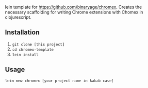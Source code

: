 lein template for https://github.com/binaryage/chromex. Creates the necessary scaffolding for writing Chrome extensions with Chomex in clojurescript.

## Installation
1. `git clone [this project]`
2. `cd chromex-template`
3. `lein install`

## Usage
```
lein new chromex [your project name in kabab case]
```
